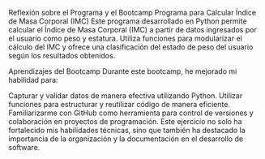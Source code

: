 Reflexión sobre el Programa y el Bootcamp
Programa para Calcular Índice de Masa Corporal (IMC)
Este programa desarrollado en Python permite calcular el Índice de Masa Corporal (IMC) a partir de datos ingresados por el usuario como peso y estatura. Utiliza funciones para modularizar el cálculo del IMC y ofrece una clasificación del estado de peso del usuario según los resultados obtenidos.

Aprendizajes del Bootcamp
Durante este bootcamp, he mejorado mi habilidad para:

Capturar y validar datos de manera efectiva utilizando Python.
Utilizar funciones para estructurar y reutilizar código de manera eficiente.
Familiarizarme con GitHub como herramienta para control de versiones y colaboración en proyectos de programación.
Este ejercicio no solo ha fortalecido mis habilidades técnicas, sino que también ha destacado la importancia de la organización y la documentación en el desarrollo de software.
